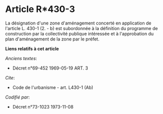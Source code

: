 # Article R*430-3

La désignation d'une zone d'aménagement concerté en application de l'article L. 430-1 (2. - b) est subordonnée à la
définition du programme de construction par la collectivité publique intéressée et à l'approbation du plan d'aménagement de
la zone par le préfet.

**Liens relatifs à cet article**

_Anciens textes_:

  - Décret n°69-452 1969-05-19 ART. 3

_Cite_:

  - Code de l'urbanisme - art. L430-1 (Ab)

_Codifié par_:

  - Décret n°73-1023 1973-11-08
